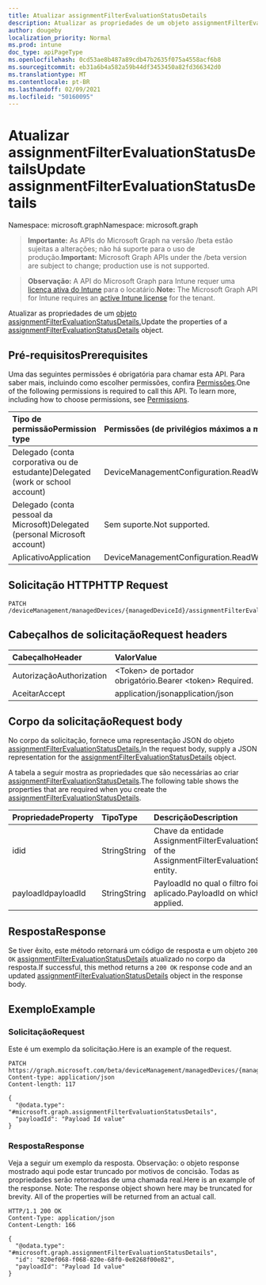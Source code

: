 ```yaml
---
title: Atualizar assignmentFilterEvaluationStatusDetails
description: Atualizar as propriedades de um objeto assignmentFilterEvaluationStatusDetails.
author: dougeby
localization_priority: Normal
ms.prod: intune
doc_type: apiPageType
ms.openlocfilehash: 0cd53ae8b487a89cdb47b2635f075a4558acf6b8
ms.sourcegitcommit: eb31a6b4a582a59b44df3453450a82fd366342d0
ms.translationtype: MT
ms.contentlocale: pt-BR
ms.lasthandoff: 02/09/2021
ms.locfileid: "50160095"
---
```

# <a name="update-assignmentfilterevaluationstatusdetails"></a><span data-ttu-id="4f665-103">Atualizar assignmentFilterEvaluationStatusDetails</span><span class="sxs-lookup"><span data-stu-id="4f665-103">Update assignmentFilterEvaluationStatusDetails</span></span>

<span data-ttu-id="4f665-104">Namespace: microsoft.graph</span><span class="sxs-lookup"><span data-stu-id="4f665-104">Namespace: microsoft.graph</span></span>

> <span data-ttu-id="4f665-105">**Importante:** As APIs do Microsoft Graph na versão /beta estão sujeitas a alterações; não há suporte para o uso de produção.</span><span class="sxs-lookup"><span data-stu-id="4f665-105">**Important:** Microsoft Graph APIs under the /beta version are subject to change; production use is not supported.</span></span>

> <span data-ttu-id="4f665-106">**Observação:** A API do Microsoft Graph para Intune requer uma [licença ativa do Intune](https://go.microsoft.com/fwlink/?linkid=839381) para o locatário.</span><span class="sxs-lookup"><span data-stu-id="4f665-106">**Note:** The Microsoft Graph API for Intune requires an [active Intune license](https://go.microsoft.com/fwlink/?linkid=839381) for the tenant.</span></span>

<span data-ttu-id="4f665-107">Atualizar as propriedades de um [objeto assignmentFilterEvaluationStatusDetails.](../resources/intune-policyset-assignmentfilterevaluationstatusdetails.md)</span><span class="sxs-lookup"><span data-stu-id="4f665-107">Update the properties of a [assignmentFilterEvaluationStatusDetails](../resources/intune-policyset-assignmentfilterevaluationstatusdetails.md) object.</span></span>

## <a name="prerequisites"></a><span data-ttu-id="4f665-108">Pré-requisitos</span><span class="sxs-lookup"><span data-stu-id="4f665-108">Prerequisites</span></span>
<span data-ttu-id="4f665-p101">Uma das seguintes permissões é obrigatória para chamar esta API. Para saber mais, incluindo como escolher permissões, confira [Permissões](/graph/permissions-reference).</span><span class="sxs-lookup"><span data-stu-id="4f665-p101">One of the following permissions is required to call this API. To learn more, including how to choose permissions, see [Permissions](/graph/permissions-reference).</span></span>

|<span data-ttu-id="4f665-111">Tipo de permissão</span><span class="sxs-lookup"><span data-stu-id="4f665-111">Permission type</span></span>|<span data-ttu-id="4f665-112">Permissões (de privilégios máximos a mínimos)</span><span class="sxs-lookup"><span data-stu-id="4f665-112">Permissions (from most to least privileged)</span></span>|
|:---|:---|
|<span data-ttu-id="4f665-113">Delegado (conta corporativa ou de estudante)</span><span class="sxs-lookup"><span data-stu-id="4f665-113">Delegated (work or school account)</span></span>|<span data-ttu-id="4f665-114">DeviceManagementConfiguration.ReadWrite.All</span><span class="sxs-lookup"><span data-stu-id="4f665-114">DeviceManagementConfiguration.ReadWrite.All</span></span>|
|<span data-ttu-id="4f665-115">Delegado (conta pessoal da Microsoft)</span><span class="sxs-lookup"><span data-stu-id="4f665-115">Delegated (personal Microsoft account)</span></span>|<span data-ttu-id="4f665-116">Sem suporte.</span><span class="sxs-lookup"><span data-stu-id="4f665-116">Not supported.</span></span>|
|<span data-ttu-id="4f665-117">Aplicativo</span><span class="sxs-lookup"><span data-stu-id="4f665-117">Application</span></span>|<span data-ttu-id="4f665-118">DeviceManagementConfiguration.ReadWrite.All</span><span class="sxs-lookup"><span data-stu-id="4f665-118">DeviceManagementConfiguration.ReadWrite.All</span></span>|

## <a name="http-request"></a><span data-ttu-id="4f665-119">Solicitação HTTP</span><span class="sxs-lookup"><span data-stu-id="4f665-119">HTTP Request</span></span>
<!-- {
  "blockType": "ignored"
}
-->
``` http
PATCH /deviceManagement/managedDevices/{managedDeviceId}/assignmentFilterEvaluationStatusDetails/{assignmentFilterEvaluationStatusDetailsId}
```

## <a name="request-headers"></a><span data-ttu-id="4f665-120">Cabeçalhos de solicitação</span><span class="sxs-lookup"><span data-stu-id="4f665-120">Request headers</span></span>
|<span data-ttu-id="4f665-121">Cabeçalho</span><span class="sxs-lookup"><span data-stu-id="4f665-121">Header</span></span>|<span data-ttu-id="4f665-122">Valor</span><span class="sxs-lookup"><span data-stu-id="4f665-122">Value</span></span>|
|:---|:---|
|<span data-ttu-id="4f665-123">Autorização</span><span class="sxs-lookup"><span data-stu-id="4f665-123">Authorization</span></span>|<span data-ttu-id="4f665-124">&lt;Token&gt; de portador obrigatório.</span><span class="sxs-lookup"><span data-stu-id="4f665-124">Bearer &lt;token&gt; Required.</span></span>|
|<span data-ttu-id="4f665-125">Aceitar</span><span class="sxs-lookup"><span data-stu-id="4f665-125">Accept</span></span>|<span data-ttu-id="4f665-126">application/json</span><span class="sxs-lookup"><span data-stu-id="4f665-126">application/json</span></span>|

## <a name="request-body"></a><span data-ttu-id="4f665-127">Corpo da solicitação</span><span class="sxs-lookup"><span data-stu-id="4f665-127">Request body</span></span>
<span data-ttu-id="4f665-128">No corpo da solicitação, fornece uma representação JSON do objeto [assignmentFilterEvaluationStatusDetails.](../resources/intune-policyset-assignmentfilterevaluationstatusdetails.md)</span><span class="sxs-lookup"><span data-stu-id="4f665-128">In the request body, supply a JSON representation for the [assignmentFilterEvaluationStatusDetails](../resources/intune-policyset-assignmentfilterevaluationstatusdetails.md) object.</span></span>

<span data-ttu-id="4f665-129">A tabela a seguir mostra as propriedades que são necessárias ao criar [assignmentFilterEvaluationStatusDetails](../resources/intune-policyset-assignmentfilterevaluationstatusdetails.md).</span><span class="sxs-lookup"><span data-stu-id="4f665-129">The following table shows the properties that are required when you create the [assignmentFilterEvaluationStatusDetails](../resources/intune-policyset-assignmentfilterevaluationstatusdetails.md).</span></span>

|<span data-ttu-id="4f665-130">Propriedade</span><span class="sxs-lookup"><span data-stu-id="4f665-130">Property</span></span>|<span data-ttu-id="4f665-131">Tipo</span><span class="sxs-lookup"><span data-stu-id="4f665-131">Type</span></span>|<span data-ttu-id="4f665-132">Descrição</span><span class="sxs-lookup"><span data-stu-id="4f665-132">Description</span></span>|
|:---|:---|:---|
|<span data-ttu-id="4f665-133">id</span><span class="sxs-lookup"><span data-stu-id="4f665-133">id</span></span>|<span data-ttu-id="4f665-134">String</span><span class="sxs-lookup"><span data-stu-id="4f665-134">String</span></span>|<span data-ttu-id="4f665-135">Chave da entidade AssignmentFilterEvaluationStatusDetails.</span><span class="sxs-lookup"><span data-stu-id="4f665-135">Key of the AssignmentFilterEvaluationStatusDetails entity.</span></span>|
|<span data-ttu-id="4f665-136">payloadId</span><span class="sxs-lookup"><span data-stu-id="4f665-136">payloadId</span></span>|<span data-ttu-id="4f665-137">String</span><span class="sxs-lookup"><span data-stu-id="4f665-137">String</span></span>|<span data-ttu-id="4f665-138">PayloadId no qual o filtro foi aplicado.</span><span class="sxs-lookup"><span data-stu-id="4f665-138">PayloadId on which filter has been applied.</span></span>|



## <a name="response"></a><span data-ttu-id="4f665-139">Resposta</span><span class="sxs-lookup"><span data-stu-id="4f665-139">Response</span></span>
<span data-ttu-id="4f665-140">Se tiver êxito, este método retornará um código de resposta e um objeto `200 OK` [assignmentFilterEvaluationStatusDetails](../resources/intune-policyset-assignmentfilterevaluationstatusdetails.md) atualizado no corpo da resposta.</span><span class="sxs-lookup"><span data-stu-id="4f665-140">If successful, this method returns a `200 OK` response code and an updated [assignmentFilterEvaluationStatusDetails](../resources/intune-policyset-assignmentfilterevaluationstatusdetails.md) object in the response body.</span></span>

## <a name="example"></a><span data-ttu-id="4f665-141">Exemplo</span><span class="sxs-lookup"><span data-stu-id="4f665-141">Example</span></span>

### <a name="request"></a><span data-ttu-id="4f665-142">Solicitação</span><span class="sxs-lookup"><span data-stu-id="4f665-142">Request</span></span>
<span data-ttu-id="4f665-143">Este é um exemplo da solicitação.</span><span class="sxs-lookup"><span data-stu-id="4f665-143">Here is an example of the request.</span></span>
``` http
PATCH https://graph.microsoft.com/beta/deviceManagement/managedDevices/{managedDeviceId}/assignmentFilterEvaluationStatusDetails/{assignmentFilterEvaluationStatusDetailsId}
Content-type: application/json
Content-length: 117

{
  "@odata.type": "#microsoft.graph.assignmentFilterEvaluationStatusDetails",
  "payloadId": "Payload Id value"
}
```

### <a name="response"></a><span data-ttu-id="4f665-144">Resposta</span><span class="sxs-lookup"><span data-stu-id="4f665-144">Response</span></span>
<span data-ttu-id="4f665-p102">Veja a seguir um exemplo da resposta. Observação: o objeto response mostrado aqui pode estar truncado por motivos de concisão. Todas as propriedades serão retornadas de uma chamada real.</span><span class="sxs-lookup"><span data-stu-id="4f665-p102">Here is an example of the response. Note: The response object shown here may be truncated for brevity. All of the properties will be returned from an actual call.</span></span>
``` http
HTTP/1.1 200 OK
Content-Type: application/json
Content-Length: 166

{
  "@odata.type": "#microsoft.graph.assignmentFilterEvaluationStatusDetails",
  "id": "820ef068-f068-820e-68f0-0e8268f00e82",
  "payloadId": "Payload Id value"
}
```




